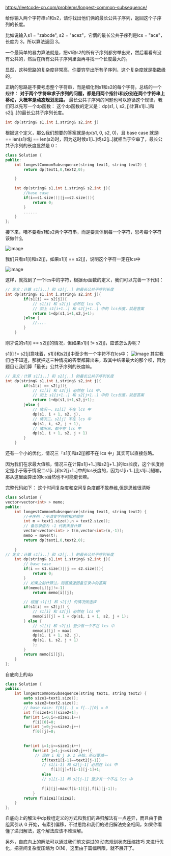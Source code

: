 https://leetcode-cn.com/problems/longest-common-subsequence/

给你输入两个字符串s1和s2，请你找出他们俩的最长公共子序列，返回这个子序列的长度。

比如说输入s1 = "zabcde", s2 = "acez"，它俩的最长公共子序列是lcs = "ace"，长度为 3，所以算法返回 3。

一个最简单的暴力算法就是，把s1和s2的所有子序列都穷举出来，然后看看有没有公共的，然后在所有公共子序列里面再寻找一个长度最大的。

显然，这种思路的复杂度非常高，你要穷举出所有子序列，这个复杂度就是指数级的，


正确的思路是不要考虑整个字符串，而是细化到s1和s2的每个字符。总结的一个规律：
**对于两个字符串求子序列的问题，都是用两个指针i和j分别在两个字符串上移动，大概率是动态规划思路。**
最长公共子序列的问题也可以遵循这个规律，我们可以先写一个dp函数：
这个dp函数的定义是：dp(s1, i, s2, j)计算s1[i..]和s2[j..]的最长公共子序列长度。

```c++
int dp(string& s1,int i,string& s2,int j)
```
根据这个定义，那么我们想要的答案就是dp(s1, 0, s2, 0)，且 base case 就是i == len(s1)或j == len(s2)时，因为这时候s1[i..]或s2[j..]就相当于空串了，最长公共子序列的长度显然是 0：


```c++
class Solution {
public:
    int longestCommonSubsequence(string text1, string text2) {
        return dp(text1,0,text2,0);

    }
    
    int dp(string& s1,int i,string& s2,int j){
        //base case 
        if(i==s1.size()||j==s2.size()){
            return 0;
        }
        ......
    }
};
```

接下来，咱不要看s1和s2两个字符串，而是要具体到每一个字符，思考每个字符该做什么

![image](https://mmbiz.qpic.cn/sz_mmbiz_jpg/gibkIz0MVqdFj04Aic9zfP6rnHdGicfrafhzXfShvRWTG0yJzia0d70zfMtm0zDrUQynrDnUjPv4eQVtXR3LdCVRxw/640?wx_fmt=jpeg&tp=webp&wxfrom=5&wx_lazy=1&wx_co=1)

我们只看s1[i]和s2[j]，如果s1[i] == s2[j]，说明这个字符一定在lcs中

![image](https://mmbiz.qpic.cn/sz_mmbiz_jpg/gibkIz0MVqdFj04Aic9zfP6rnHdGicfrafh43QqRwYOekfcEyP7npW1MRedvF6K8s3alWGhRqBuY89HNibiaPriaNjrQ/640?wx_fmt=jpeg&tp=webp&wxfrom=5&wx_lazy=1&wx_co=1)

这样，就找到了一个lcs中的字符，根据dp函数的定义，我们可以完善一下代码：


```c++
// 定义：计算 s1[i..] 和 s2[j..] 的最长公共子序列长度
int dp(string& s1,int i,string& s2,int j){
        if(s1[i] == s2[j]){
            // s1[i] 和 s2[j] 必然在 lcs 中，
            // 加上 s1[i+1..] 和 s2[j+1..] 中的 lcs长度，就是答案
            return 1+dp(s1,i+1,s2,j+1);
        }else {
            //....
        }
    }
```

刚才说的s1[i] == s2[j]的情况，但如果s1[i] != s2[j]，应该怎么办呢？

s1[i] != s2[j]意味着，s1[i]和s2[j]中至少有一个字符不在lcs中：
![image](https://mmbiz.qpic.cn/sz_mmbiz_jpg/gibkIz0MVqdFj04Aic9zfP6rnHdGicfrafhJ2GSxaRiaSh62JKdOCZuuGHLtvzcZsEEqTJBSX5z3bwJiaJJicqY3p77Q/640?wx_fmt=jpeg&tp=webp&wxfrom=5&wx_lazy=1&wx_co=1)
其实我们也不知道，那就把这三种情况的答案都算出来，取其中结果最大的那个呗，因为题目让我们算「最长」公共子序列的长度嘛。



```c++
// 定义：计算 s1[i..] 和 s2[j..] 的最长公共子序列长度
int dp(string& s1,int i,string& s2,int j){
        if(s1[i] == s2[j]){
            // s1[i] 和 s2[j] 必然在 lcs 中，
            // 加上 s1[i+1..] 和 s2[j+1..] 中的 lcs长度，就是答案
            return 1+dp(s1,i+1,s2,j+1);
        }else {
            // 情况一、s1[i] 不在 lcs 中
            dp(s1, i + 1, s2, j),
            // 情况二、s2[j] 不在 lcs 中
            dp(s1, i, s2, j + 1),
            // 情况三、都不在 lcs 中
            dp(s1, i + 1, s2, j + 1)
        }
    }
```
还有一个小的优化，情况三「s1[i]和s2[j]都不在 lcs 中」其实可以直接忽略。

因为我们在求最大值嘛，情况三在计算s1[i+1..]和s2[j+1..]的lcs长度，这个长度肯定是小于等于情况二s1[i..]和s2[j+1..]中的lcs长度的，因为s1[i+1..]比s1[i..]短嘛，那从这里面算出的lcs当然也不可能更长嘛。

完整代码如下：
这个时间复杂度和空间复杂度都不敢恭维,但是思维很清晰


```c++
class Solution {
vector<vector<int> > memo;
public:
    int longestCommonSubsequence(string text1, string text2) {
        //子序列 ：不改变字符的相对顺序
        int m = text1.size(),n = text2.size();
        // 备忘录值为 -1 代表未曾计算
        vector<vector<int> > t(m,vector<int>(n,-1));
        memo = move(t);
        return dp(text1,0,text2,0);
        
    }
// 定义：计算 s1[i..] 和 s2[j..] 的最长公共子序列长度
    int dp(string& s1,int i,string& s2,int j){
        // base case
        if(i == s1.size()||j == s2.size()){
            return 0;
        }
        // 如果之前计算过，则直接返回备忘录中的答案
        if(memo[i][j]!=-1)
            return memo[i][j];
        
        // 根据 s1[i] 和 s2[j] 的情况做选择
        if(s1[i] == s2[j]) {
            // s1[i] 和 s2[j] 必然在 lcs 中
            memo[i][j] = 1 + dp(s1, i + 1, s2, j + 1);
        } else {
            // s1[i] 和 s2[j] 至少有一个不在 lcs 中
            memo[i][j] = max(
            dp(s1, i + 1, s2, j),
            dp(s1, i, s2, j + 1)
            );
        }
        return memo[i][j];
    }
};
```


自底向上的dp

```c++
class Solution {
public:
    int longestCommonSubsequence(string text1, string text2) {
        auto size1=text1.size();
        auto size2=text2.size();
        // base case: f[0][..] = f[..][0] = 0
        int f[size1+1][size2+1];
        for(int i=0;i<=size1;i++)
            f[i][0]=0;
        for(int j=0;j<=size2;j++)
            f[0][j]=0;
            
            
        for(int i=1;i<=size1;i++)
            for(int j=1;j<=size2;j++){
             // 现在 i 和 j 从 1 开始，所以要减一
                if(text1[i-1]==text2[j-1])
                // s1[i-1] 和 s2[j-1] 必然在 lcs 中
                    f[i][j]=f[i-1][j-1]+1;
                else
                // s1[i-1] 和 s2[j-1] 至少有一个不在 lcs 中
                
                f[i][j]=max(f[i-1][j],f[i][j-1]);
            }
        return f[size1][size2];
    }
};
```
自底向上的解法中dp数组定义的方式和我们的递归解法有一点差异，而且由于数组索引从 0 开始，有索引偏移，不过思路和我们的递归解法完全相同，如果你看懂了递归解法，这个解法应该不难理解。

另外，自底向上的解法可以通过我们前文讲过的 动态规划状态压缩技巧 来进行优化，把空间复杂度压缩为 O(N)，这里由于篇幅所限，就不展开了。

